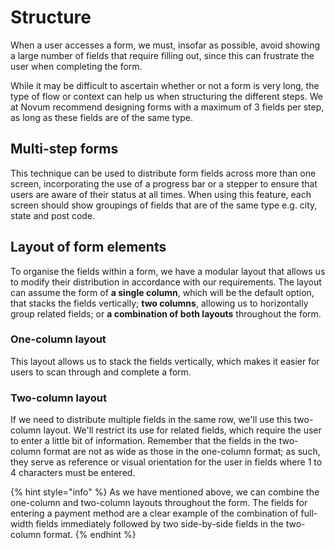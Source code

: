 # Structure

When a user accesses a form, we must, insofar as possible, avoid showing a large number of fields that require filling out, since this can frustrate the user when completing the form. 

While it may be difficult to ascertain whether or not a form is very long, the type of flow or context can help us when structuring the different steps. We at Novum recommend designing forms with a maximum of 3 fields per step, as long as these fields are of the same type.

## Multi-step forms

This technique can be used to distribute form fields across more than one screen, incorporating the use of a progress bar or a stepper to ensure that users are aware of their status at all times. When using this feature, each screen should show groupings of fields that are of the same type e.g. city, state and post code.

## Layout of form elements

To organise the fields within a form, we have a modular layout that allows us to modify their distribution in accordance with our requirements. The layout can assume the form of **a single column**, which will be the default option, that stacks the fields vertically; **two columns**, allowing us to horizontally group related fields; or **a combination of both layouts** throughout the form.

### One-column layout

This layout allows us to stack the fields vertically, which makes it easier for users to scan through and complete a form.

### Two-column layout

If we need to distribute multiple fields in the same row, we'll use this two-column layout. We'll restrict its use for related fields, which require the user to enter a little bit of information. Remember that the fields in the two-column format are not as wide as those in the one-column format; as such, they serve as reference or visual orientation for the user in fields where 1 to 4 characters must be entered.

{% hint style="info" %}
As we have mentioned above, we can combine the one-column and two-column layouts throughout the form. The fields for entering a payment method are a clear example of the combination of full-width fields immediately followed by two side-by-side fields in the two-column format.
{% endhint %}



